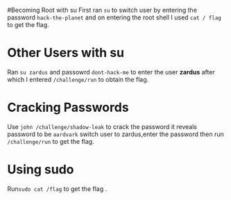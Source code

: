 #Becoming Root with su
First ran `su` to switch user by entering the password `hack-the-planet` and on entering the root shell I used `cat / flag` to get the flag.

# Other Users with su
Ran `su zardus` and passowrd `dont-hack-me` to enter the user __zardus__ after which I entered `/challenge/run` to obtain the flag.  

# Cracking Passwords
Use `john /challenge/shadow-leak` to crack the password it reveals password to be `aardvark` switch user to zardus,enter the password then run `/challenge/run` to get the flag.

# Using sudo
Run`sudo cat /flag` to get the flag .

